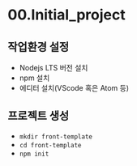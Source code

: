 # 00.Initial_project

## 작업환경 설정
- Nodejs LTS 버전 설치
- npm 설치
- 에디터 설치(VScode 혹은 Atom 등)

## 프로젝트 생성
- `mkdir front-template`
- `cd front-template`
- `npm init`
